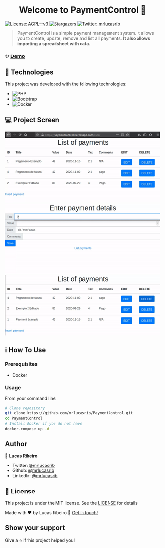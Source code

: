 <h1 align="center">Welcome to PaymentControl 👋</h1>
<p>
  <a href="#" target="_blank">
    <img alt="License: AGPL--v3" src="https://img.shields.io/badge/License-AGPL--v3-yellow.svg" />
  </a>
    <img alt="Stargazers" src="https://img.shields.io/github/stars/mrlucasrib/Ecoleta-NLW?style=social">
  <a href="https://twitter.com/mrlucasrib" target="_blank">
    <img alt="Twitter: mrlucasrib" src="https://img.shields.io/twitter/follow/mrlucasrib.svg?style=social" />
  </a>
</p>

> PaymentControl is a simple payment management system. It allows you to create, update, remove and list all payments. **It also allows importing a spreadsheet with data.**

### ✨ [Demo](https://paymentcontrol.herokuapp.com/inserir)

## :rocket: Technologies

This project was developed with the following technologies:

- ![PHP](https://img.shields.io/badge/-PHP-777BB4?style=flat-square&logo=php&logoColor=fff)
- ![Bootstrap](https://img.shields.io/badge/-Bootsrap-563D7C?style=flat-square&logo=bootstrap)
- ![Docker](https://img.shields.io/badge/Docker-2496ED?style=flat-square&logo=docker&y&logoColor=fff)

## 💻 Project Screen

![Edit screenshot](.github/edit.gif)
![Insert screenshot](.github/insert.gif)
![Delete screenshot](.github/delete.gif)

## :information_source: How To Use

### Prerequisites
- Docker
### Usage
From your command line:

```sh
# Clone repository
git clone https://github.com/mrlucasrib/PaymentControl.git
cd PaymentControl
# Install Docker if you do not have
docker-compose up -d
```

## Author

👤 **Lucas Ribeiro**

* Twitter: [@mrlucasrib](https://twitter.com/mrlucasrib)
* Github: [@mrlucasrib](https://github.com/mrlucasrib)
* LinkedIn: [@mrlucasrib](https://linkedin.com/in/mrlucasrib)

## :memo: License

This project is under the MIT license. See the [LICENSE](LICENSE) for details.

Made with ❤️  by Lucas Ribeiro :wave: [Get in touch!](https://www.linkedin.com/in/mrlucasrib/)

## Show your support

Give a ⭐️ if this project helped you!
